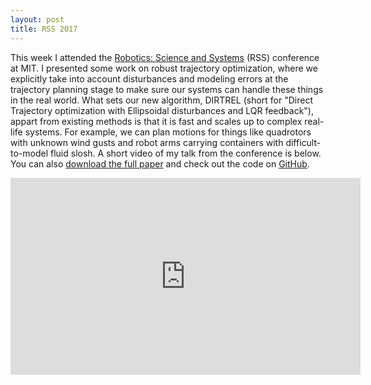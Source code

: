 ```yaml
---
layout: post
title: RSS 2017
---
```


This week I attended the [Robotics: Science and Systems](http://www.roboticsconference.org/) (RSS) conference at MIT. I presented some work on robust trajectory optimization, where we explicitly take into account disturbances and modeling errors at the trajectory planning stage to make sure our systems can handle these things in the real world. What sets our new algorithm, DIRTREL (short for "Direct Trajectory optimization with Ellipsoidal disturbances and LQR feedback"), appart from existing methods is that it is fast and scales up to complex real-life systems. For example, we can plan motions for things like quadrotors with unknown wind gusts and robot arms carrying containers with difficult-to-model fluid slosh. A short video of my talk from the conference is below. You can also [download the full paper](/docs/dirtrel.pdf) and check out the code on [GitHub](https://github.com/HarvardAgileRoboticsLab/drake/tree/dirtrel).

<div class="video-container">
	<iframe width="560" height="315" src="https://www.youtube.com/embed/qktInfxGBvM" frameborder="0" allowfullscreen></iframe>
</div>
